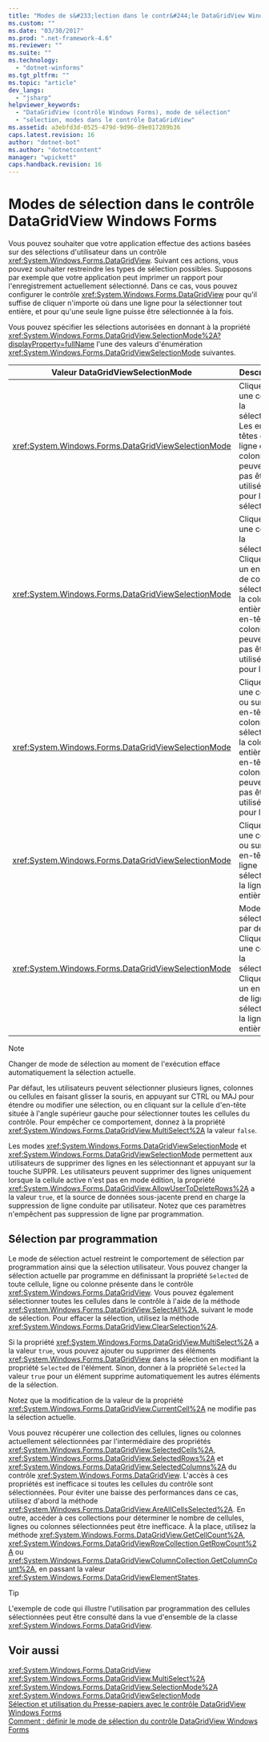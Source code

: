```yaml
---
title: "Modes de s&#233;lection dans le contr&#244;le DataGridView Windows Forms | Microsoft Docs"
ms.custom: ""
ms.date: "03/30/2017"
ms.prod: ".net-framework-4.6"
ms.reviewer: ""
ms.suite: ""
ms.technology: 
  - "dotnet-winforms"
ms.tgt_pltfrm: ""
ms.topic: "article"
dev_langs: 
  - "jsharp"
helpviewer_keywords: 
  - "DataGridView (contrôle Windows Forms), mode de sélection"
  - "sélection, modes dans le contrôle DataGridView"
ms.assetid: a3ebfd3d-0525-479d-9d96-d9e017289b36
caps.latest.revision: 16
author: "dotnet-bot"
ms.author: "dotnetcontent"
manager: "wpickett"
caps.handback.revision: 16
---
```

# Modes de s&#233;lection dans le contr&#244;le DataGridView Windows Forms
Vous pouvez souhaiter que votre application effectue des actions basées sur des sélections d'utilisateur dans un contrôle <xref:System.Windows.Forms.DataGridView>.  Suivant ces actions, vous pouvez souhaiter restreindre les types de sélection possibles.  Supposons par exemple que votre application peut imprimer un rapport pour l'enregistrement actuellement sélectionné.  Dans ce cas, vous pouvez configurer le contrôle <xref:System.Windows.Forms.DataGridView> pour qu'il suffise de cliquer n'importe où dans une ligne pour la sélectionner tout entière, et pour qu'une seule ligne puisse être sélectionnée à la fois.  
  
 Vous pouvez spécifier les sélections autorisées en donnant à la propriété <xref:System.Windows.Forms.DataGridView.SelectionMode%2A?displayProperty=fullName> l'une des valeurs d'énumération <xref:System.Windows.Forms.DataGridViewSelectionMode> suivantes.  
  
|Valeur DataGridViewSelectionMode|Description|  
|--------------------------------------|-----------------|  
|<xref:System.Windows.Forms.DataGridViewSelectionMode>|Cliquer sur une cellule la sélectionne.  Les en\-têtes de ligne et de colonne ne peuvent pas être utilisés pour la sélection.|  
|<xref:System.Windows.Forms.DataGridViewSelectionMode>|Cliquer sur une cellule la sélectionne.  Cliquer sur un en\-tête de colonne sélectionne la colonne entière.  Les en\-têtes de colonne ne peuvent pas être utilisés pour le tri.|  
|<xref:System.Windows.Forms.DataGridViewSelectionMode>|Cliquer sur une cellule ou sur un en\-tête de colonne sélectionne la colonne entière.  Les en\-têtes de colonne ne peuvent pas être utilisés pour le tri.|  
|<xref:System.Windows.Forms.DataGridViewSelectionMode>|Cliquer sur une cellule ou sur un en\-tête de ligne sélectionne la ligne entière.|  
|<xref:System.Windows.Forms.DataGridViewSelectionMode>|Mode de sélection par défaut.  Cliquer sur une cellule la sélectionne.  Cliquer sur un en\-tête de ligne sélectionne la ligne entière.|  
  
> [!NOTE]
>  Changer de mode de sélection au moment de l'exécution efface automatiquement la sélection actuelle.  
  
 Par défaut, les utilisateurs peuvent sélectionner plusieurs lignes, colonnes ou cellules en faisant glisser la souris, en appuyant sur CTRL ou MAJ pour étendre ou modifier une sélection, ou en cliquant sur la cellule d'en\-tête située à l'angle supérieur gauche pour sélectionner toutes les cellules du contrôle.  Pour empêcher ce comportement, donnez à la propriété <xref:System.Windows.Forms.DataGridView.MultiSelect%2A> la valeur `false`.  
  
 Les modes <xref:System.Windows.Forms.DataGridViewSelectionMode> et <xref:System.Windows.Forms.DataGridViewSelectionMode> permettent aux utilisateurs de supprimer des lignes en les sélectionnant et appuyant sur la touche SUPPR.  Les utilisateurs peuvent supprimer des lignes uniquement lorsque la cellule active n'est pas en mode édition, la propriété <xref:System.Windows.Forms.DataGridView.AllowUserToDeleteRows%2A> a la valeur `true`, et la source de données sous\-jacente prend en charge la suppression de ligne conduite par utilisateur.  Notez que ces paramètres n'empêchent pas suppression de ligne par programmation.  
  
## Sélection par programmation  
 Le mode de sélection actuel restreint le comportement de sélection par programmation ainsi que la sélection utilisateur.  Vous pouvez changer la sélection actuelle par programme en définissant la propriété `Selected` de toute cellule, ligne ou colonne présente dans le contrôle <xref:System.Windows.Forms.DataGridView>.  Vous pouvez également sélectionner toutes les cellules dans le contrôle à l'aide de la méthode <xref:System.Windows.Forms.DataGridView.SelectAll%2A>, suivant le mode de sélection.  Pour effacer la sélection, utilisez la méthode <xref:System.Windows.Forms.DataGridView.ClearSelection%2A>.  
  
 Si la propriété <xref:System.Windows.Forms.DataGridView.MultiSelect%2A> a la valeur `true`, vous pouvez ajouter ou supprimer des éléments <xref:System.Windows.Forms.DataGridView> dans la sélection en modifiant la propriété `Selected` de l'élément.  Sinon, donner à la propriété `Selected` la valeur `true` pour un élément supprime automatiquement les autres éléments de la sélection.  
  
 Notez que la modification de la valeur de la propriété <xref:System.Windows.Forms.DataGridView.CurrentCell%2A> ne modifie pas la sélection actuelle.  
  
 Vous pouvez récupérer une collection des cellules, lignes ou colonnes actuellement sélectionnées par l'intermédiaire des propriétés <xref:System.Windows.Forms.DataGridView.SelectedCells%2A>, <xref:System.Windows.Forms.DataGridView.SelectedRows%2A> et <xref:System.Windows.Forms.DataGridView.SelectedColumns%2A> du contrôle <xref:System.Windows.Forms.DataGridView>.  L'accès à ces propriétés est inefficace si toutes les cellules du contrôle sont sélectionnées.  Pour éviter une baisse des performances dans ce cas, utilisez d'abord la méthode <xref:System.Windows.Forms.DataGridView.AreAllCellsSelected%2A>.  En outre, accéder à ces collections pour déterminer le nombre de cellules, lignes ou colonnes sélectionnées peut être inefficace.  À la place, utilisez la méthode <xref:System.Windows.Forms.DataGridView.GetCellCount%2A>, <xref:System.Windows.Forms.DataGridViewRowCollection.GetRowCount%2A> ou <xref:System.Windows.Forms.DataGridViewColumnCollection.GetColumnCount%2A>, en passant la valeur <xref:System.Windows.Forms.DataGridViewElementStates>.  
  
> [!TIP]
>  L'exemple de code qui illustre l'utilisation par programmation des cellules sélectionnées peut être consulté dans la vue d'ensemble de la classe <xref:System.Windows.Forms.DataGridView>.  
  
## Voir aussi  
 <xref:System.Windows.Forms.DataGridView>   
 <xref:System.Windows.Forms.DataGridView.MultiSelect%2A>   
 <xref:System.Windows.Forms.DataGridView.SelectionMode%2A>   
 <xref:System.Windows.Forms.DataGridViewSelectionMode>   
 [Sélection et utilisation du Presse\-papiers avec le contrôle DataGridView Windows Forms](../../../../docs/framework/winforms/controls/selection-and-clipboard-use-with-the-windows-forms-datagridview-control.md)   
 [Comment : définir le mode de sélection du contrôle DataGridView Windows Forms](../../../../docs/framework/winforms/controls/how-to-set-the-selection-mode-of-the-windows-forms-datagridview-control.md)